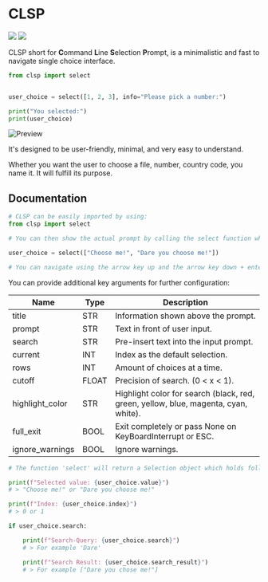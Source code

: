 # CLSP

<img src="https://img.shields.io/badge/Version-1.1-orange"> <img src="https://img.shields.io/badge/Linux-yes-green"> <!--<img src="https://img.shields.io/badge/MacOS-yes-green"> <img src="https://img.shields.io/badge/Windows-yes-green"> <img src="https://img.shields.io/badge/FreeBSD-yes-green">-->

CLSP short for **C**ommand **L**ine **S**election **P**rompt, is a minimalistic and fast to navigate single choice interface.

```python
from clsp import select


user_choice = select([1, 2, 3], info="Please pick a number:")

print("You selected:")
print(user_choice)
```

![Preview](https://raw.githubusercontent.com/Taguar258/clsp/main/docs/preview.gif)

It's designed to be user-friendly, minimal, and very easy to understand.

Whether you want the user to choose a file, number, country code, you name it. It will fulfill its purpose.


## Documentation


```python
# CLSP can be easily imported by using:
from clsp import select

# You can then show the actual prompt by calling the select function while passing a list type as the argument.

user_choice = select(["Choose me!", "Dare you choose me!"])

# You can navigate using the arrow key up and the arrow key down + enter to confirm your selection.
```

You can provide additional key arguments for further configuration:

|      Name       | Type  |                                  Description                                        |
| --------------- | ----- | ----------------------------------------------------------------------------------- |
| title           | STR   | Information shown above the prompt.                                                 |
| prompt          | STR   | Text in front of user input.                                                        |
| search          | STR   | Pre-insert text into the input prompt.                                              |
| current         | INT   | Index as the default selection.                                                     |
| rows            | INT   | Amount of choices at a time.                                                        |
| cutoff          | FLOAT | Precision of search. (0 < x < 1).                                                    |
| highlight_color | STR   | Highlight color for search (black, red, green, yellow, blue, magenta, cyan, white). |
| full_exit       | BOOL  | Exit completely or pass None on KeyBoardInterrupt or ESC.                           |
| ignore_warnings | BOOL  | Ignore warnings.                                                                    |

```python
# The function 'select' will return a Selection object which holds following attributes:

print(f"Selected value: {user_choice.value}")
# > "Choose me!" or "Dare you choose me!"

print(f"Index: {user_choice.index}")
# > 0 or 1

if user_choice.search:

	print(f"Search-Query: {user_choice.search}")
	# > For example 'Dare'

	print(f"Search Result: {user_choice.search_result}")
	# > For example ["Dare you chose me!"]
```
